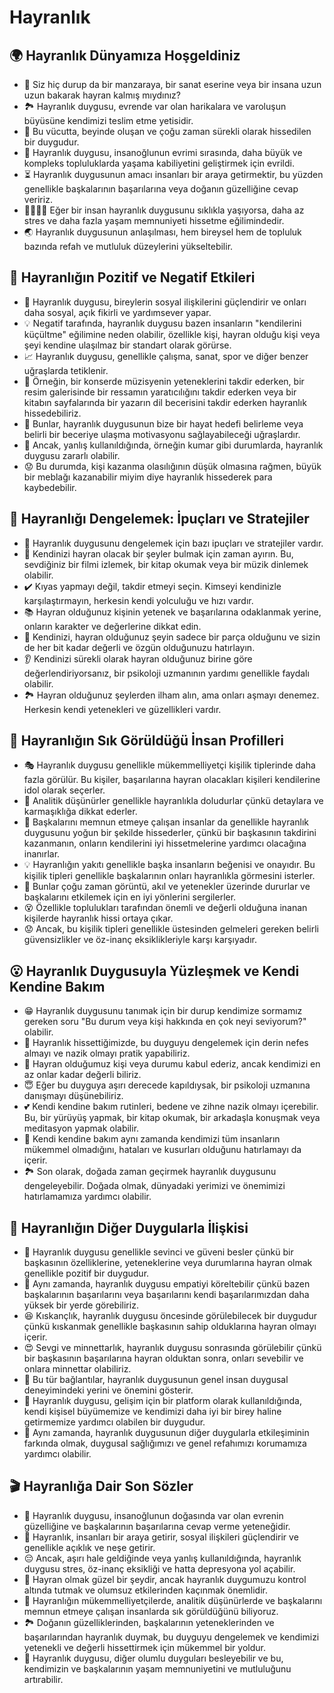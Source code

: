 # Hayranlık

## 🌍 Hayranlık Dünyamıza Hoşgeldiniz

* 💫 Siz hiç durup da bir manzaraya, bir sanat eserine veya bir insana uzun uzun bakarak hayran kalmış mıydınız?
* 🏞 Hayranlık duygusu, evrende var olan harikalara ve varoluşun büyüsüne kendimizi teslim etme yetisidir.
* 🎼 Bu vücutta, beyinde oluşan ve çoğu zaman sürekli olarak hissedilen bir duygudur.
* 🦄 Hayranlık duygusu, insanoğlunun evrimi sırasında, daha büyük ve kompleks topluluklarda yaşama kabiliyetini geliştirmek için evrildi.
* ⏳ Hayranlık duygusunun amacı insanları bir araya getirmektir, bu yüzden genellikle başkalarının başarılarına veya doğanın güzelliğine cevap veririz.
* 👨‍👩‍👧‍👦 Eğer bir insan hayranlık duygusunu sıklıkla yaşıyorsa, daha az stres ve daha fazla yaşam memnuniyeti hissetme eğilimindedir.
* 🌏 Hayranlık duygusunun anlaşılması, hem bireysel hem de topluluk bazında refah ve mutluluk düzeylerini yükseltebilir.

## 💫 Hayranlığın Pozitif ve Negatif Etkileri

* 👥 Hayranlık duygusu, bireylerin sosyal ilişkilerini güçlendirir ve onları daha sosyal, açık fikirli ve yardımsever yapar.
* 💡 Negatif tarafında, hayranlık duygusu bazen insanların "kendilerini küçültme" eğilimine neden olabilir, özellikle kişi, hayran olduğu kişi veya şeyi kendine ulaşılmaz bir standart olarak görürse.
* 📈 Hayranlık duygusu, genellikle çalışma, sanat, spor ve diğer benzer uğraşlarda tetiklenir.
* 🎹 Örneğin, bir konserde müzisyenin yeteneklerini takdir ederken, bir resim galerisinde bir ressamın yaratıcılığını takdir ederken veya bir kitabın sayfalarında bir yazarın dil becerisini takdir ederken hayranlık hissedebiliriz.
* 🎯 Bunlar, hayranlık duygusunun bize bir hayat hedefi belirleme veya belirli bir beceriye ulaşma motivasyonu sağlayabileceği uğraşlardır.
* 🎲 Ancak, yanlış kullanıldığında, örneğin kumar gibi durumlarda, hayranlık duygusu zararlı olabilir.
* 😟 Bu durumda, kişi kazanma olasılığının düşük olmasına rağmen, büyük bir meblağı kazanabilir miyim diye hayranlık hissederek para kaybedebilir.

## 🚀 Hayranlığı Dengelemek: İpuçları ve Stratejiler

* 📌 Hayranlık duygusunu dengelemek için bazı ipuçları ve stratejiler vardır.
* 🤗 Kendinizi hayran olacak bir şeyler bulmak için zaman ayırın. Bu, sevdiğiniz bir filmi izlemek, bir kitap okumak veya bir müzik dinlemek olabilir.
* ✔️ Kıyas yapmayı değil, takdir etmeyi seçin. Kimseyi kendinizle karşılaştırmayın, herkesin kendi yolculuğu ve hızı vardır.
* 📚 Hayran olduğunuz kişinin yetenek ve başarılarına odaklanmak yerine, onların karakter ve değerlerine dikkat edin.
* 🙏 Kendinizi, hayran olduğunuz şeyin sadece bir parça olduğunu ve sizin de her bit kadar değerli ve özgün olduğunuzu hatırlayın.
* 👂 Kendinizi sürekli olarak hayran olduğunuz birine göre değerlendiriyorsanız, bir psikoloji uzmanının yardımı genellikle faydalı olabilir.
* 🏞 Hayran olduğunuz şeylerden ilham alın, ama onları aşmayı denemez. Herkesin kendi yetenekleri ve güzellikleri vardır.

## 🔎 Hayranlığın Sık Görüldüğü İnsan Profilleri

* 🎭 Hayranlık duygusu genellikle mükemmelliyetçi kişilik tiplerinde daha fazla görülür. Bu kişiler, başarılarına hayran olacakları kişileri kendilerine idol olarak seçerler.
* 🧠 Analitik düşünürler genellikle hayranlıkla doludurlar çünkü detaylara ve karmaşıklığa dikkat ederler.
* 🌟 Başkalarını memnun etmeye çalışan insanlar da genellikle hayranlık duygusunu yoğun bir şekilde hissederler, çünkü bir başkasının takdirini kazanmanın, onların kendilerini iyi hissetmelerine yardımcı olacağına inanırlar.
* 💡 Hayranlığın yakıtı genellikle başka insanların beğenisi ve onayıdır. Bu kişilik tipleri genellikle başkalarının onları hayranlıkla görmesini isterler.
* 💄 Bunlar çoğu zaman görüntü, akıl ve yetenekler üzerinde dururlar ve başkalarını etkilemek için en iyi yönlerini sergilerler.
* 😵 Özellikle toplulukları tarafından önemli ve değerli olduğuna inanan kişilerde hayranlık hissi ortaya çıkar.
* 😟 Ancak, bu kişilik tipleri genellikle üstesinden gelmeleri gereken belirli güvensizlikler ve öz-inanç eksiklikleriyle karşı karşıyadır.

## 😮 Hayranlık Duygusuyla Yüzleşmek ve Kendi Kendine Bakım

* 😁 Hayranlık duygusunu tanımak için bir durup kendimize sormamız gereken soru "Bu durum veya kişi hakkında en çok neyi seviyorum?" olabilir.
* 💪 Hayranlık hissettiğimizde, bu duyguyu dengelemek için derin nefes almayı ve nazik olmayı pratik yapabiliriz.
* 🙏 Hayran olduğumuz kişi veya durumu kabul ederiz, ancak kendimizi en az onlar kadar değerli biliriz.
* 😇 Eğer bu duyguya aşırı derecede kapıldıysak, bir psikoloji uzmanına danışmayı düşünebiliriz.
* 💕 Kendi kendine bakım rutinleri, bedene ve zihne nazik olmayı içerebilir. Bu, bir yürüyüş yapmak, bir kitap okumak, bir arkadaşla konuşmak veya meditasyon yapmak olabilir.
* 🎯 Kendi kendine bakım aynı zamanda kendimizi tüm insanların mükemmel olmadığını, hataları ve kusurları olduğunu hatırlamayı da içerir.
* 🏞 Son olarak, doğada zaman geçirmek hayranlık duygusunu dengeleyebilir. Doğada olmak, dünyadaki yerimizi ve önemimizi hatırlamamıza yardımcı olabilir.

## 💓 Hayranlığın Diğer Duygularla İlişkisi

* 💞 Hayranlık duygusu genellikle sevinci ve güveni besler çünkü bir başkasının özelliklerine, yeteneklerine veya durumlarına hayran olmak genellikle pozitif bir duygudur.
* 🤝 Aynı zamanda, hayranlık duygusu empatiyi köreltebilir çünkü bazen başkalarının başarılarını veya başarılarını kendi başarılarımızdan daha yüksek bir yerde görebiliriz.
* 😆 Kıskançlık, hayranlık duygusu öncesinde görülebilecek bir duygudur çünkü kıskanmak genellikle başkasının sahip olduklarına hayran olmayı içerir.
* 😍 Sevgi ve minnettarlık, hayranlık duygusu sonrasında görülebilir çünkü bir başkasının başarılarına hayran olduktan sonra, onları sevebilir ve onlara minnettar olabiliriz.
* 🙌 Bu tür bağlantılar, hayranlık duygusunun genel insan duygusal deneyimindeki yerini ve önemini gösterir.
* 🌈 Hayranlık duygusu, gelişim için bir platform olarak kullanıldığında, kendi kişisel büyümemize ve kendimizi daha iyi bir birey haline getirmemize yardımcı olabilen bir duygudur.
* 💪 Aynı zamanda, hayranlık duygusunun diğer duygularla etkileşiminin farkında olmak, duygusal sağlığımızı ve genel refahımızı korumamıza yardımcı olabilir.

## 🎬 Hayranlığa Dair Son Sözler

* 🎉 Hayranlık duygusu, insanoğlunun doğasında var olan evrenin güzelliğine ve başkalarının başarılarına cevap verme yeteneğidir.
* 🌈 Hayranlık, insanları bir araya getirir, sosyal ilişkileri güçlendirir ve genellikle açıklık ve neşe getirir.
* 😔 Ancak, aşırı hale geldiğinde veya yanlış kullanıldığında, hayranlık duygusu stres, öz-inanç eksikliği ve hatta depresyona yol açabilir.
* 🥰 Hayran olmak güzel bir şeydir, ancak hayranlık duygumuzu kontrol altında tutmak ve olumsuz etkilerinden kaçınmak önemlidir.
* 👥 Hayranlığın mükemmelliyetçilerde, analitik düşünürlerde ve başkalarını memnun etmeye çalışan insanlarda sık görüldüğünü biliyoruz.
* 🏞 Doğanın güzelliklerinden, başkalarının yeteneklerinden ve başarılarından hayranlık duymak, bu duyguyu dengelemek ve kendimizi yetenekli ve değerli hissettirmek için mükemmel bir yoldur.
* 💖 Hayranlık duygusu, diğer olumlu duyguları besleyebilir ve bu, kendimizin ve başkalarının yaşam memnuniyetini ve mutluluğunu artırabilir.
